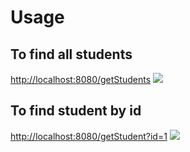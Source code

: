<h1>Usage</h1>
<h2>To find all students</h2>
<a href="http://localhost:8080/getStudents">http://localhost:8080/getStudents</a>
<img src="https://user-images.githubusercontent.com/65315002/204093532-f9f95118-8254-444f-998a-6d42d7cd04a7.png">
<br>
<h2>To find student by id</h2>
<a href="http://localhost:8080/getStudent?id=1">http://localhost:8080/getStudent?id=1</a>
<img src="https://user-images.githubusercontent.com/65315002/204093581-6086e198-3698-474a-9007-344c4df637aa.png">
